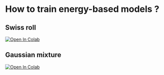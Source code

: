 # How to train energy-based models ?

## Swiss roll

[![Open In Colab](https://colab.research.google.com/assets/colab-badge.svg)](https://colab.research.google.com/github/gphilippee/train_energy_based_models/blob/main/score_matching_swiss_roll.ipynb)

## Gaussian mixture

[![Open In Colab](https://colab.research.google.com/assets/colab-badge.svg)](https://colab.research.google.com/github/gphilippee/train_energy_based_models/blob/main/ebm_gaussian_mixture.ipynb)